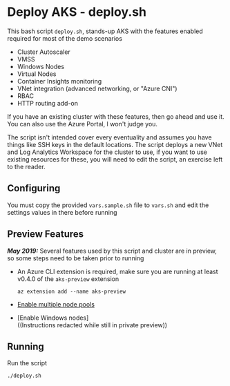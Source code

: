 # Deploy AKS - deploy.sh
This bash script `deploy.sh`, stands-up AKS with the features enabled required for most of the demo scenarios

- Cluster Autoscaler
- VMSS
- Windows Nodes
- Virtual Nodes
- Container Insights monitoring
- VNet integration (advanced networking, or "Azure CNI")
- RBAC
- HTTP routing add-on 

If you have an existing cluster with these features, then go ahead and use it.  
You can also use the Azure Portal, I won't judge you.

The script isn't intended cover every eventuality and assumes you have things like SSH keys in the default locations. The script deploys a new VNet and Log Analytics Workspace for the cluster to use, if you want to use existing resources for these, you will need to edit the script, an exercise left to the reader.

## Configuring
You must copy the provided `vars.sample.sh` file to `vars.sh` and edit the settings values in there before running

## Preview Features

***May 2019:*** Several features used by this script and cluster are in preview, so some steps need to be taken prior to running

- An Azure CLI extension is required, make sure you are running at least v0.4.0 of the `aks-preview` extension
    ```
    az extension add --name aks-preview
    ```

- [Enable multiple node pools](https://docs.microsoft.com/en-us/azure/aks/use-multiple-node-pools#before-you-begin)

- [Enable Windows nodes]  
((Instructions redacted while still in private preview))

## Running
Run the script
```
./deploy.sh
```
